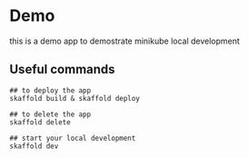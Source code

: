 # Demo 
this is a demo app to demostrate minikube local development

## Useful commands
```script 
## to deploy the app
skaffold build & skaffold deploy

## to delete the app
skaffold delete 

## start your local development
skaffold dev

```